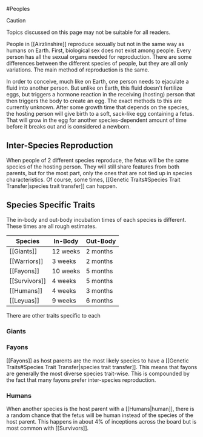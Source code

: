 #Peoples 

> [!caution] 
> Topics discussed on this page may not be suitable for all readers.

People in [[Airzlinshire]] reproduce sexually but not in the same way as humans on Earth. First, biological sex does not exist among people. Every person has all the sexual organs needed for reproduction. There are some differences between the different species of people, but they are all only variations. The main method of reproduction is the same.

In order to conceive, much like on Earth, one person needs to ejaculate a fluid into another person. But unlike on Earth, this fluid doesn't fertilize eggs, but triggers a hormone reaction in the receiving (hosting) person that then triggers the body to create an egg. The exact methods to this are currently unknown. After some growth time that depends on the species, the hosting person will give birth to a soft, sack-like egg containing a fetus. That will grow in the egg for another species-dependent amount of time before it breaks out and is considered a newborn.
## Inter-Species Reproduction
When people of 2 different species reproduce, the fetus will be the same species of the hosting person. They will still share features from both parents, but for the most part, only the ones that are not tied up in species characteristics. Of course, some times, [[Genetic Traits#Species Trait Transfer|species trait transfer]] can happen.
## Species Specific Traits
The in-body and out-body incubation times of each species is different. These times are all rough estimates.

| Species       | In-Body  | Out-Body |
| ------------- | -------- | -------- |
| [[Giants]]    | 12 weeks | 2 months |
| [[Warriors]]  | 3 weeks  | 2 months |
| [[Fayons]]    | 10 weeks | 5 months |
| [[Survivors]] | 4 weeks  | 5 months |
| [[Humans]]    | 4 weeks  | 3 months |
| [[Leyuas]]    | 9 weeks  | 6 months |
There are other traits specific to each 
### Giants

### Fayons
[[Fayons]] as host parents are the most likely species to have a [[Genetic Traits#Species Trait Transfer|species trait transfer]]. This means that fayons are generally the most diverse species trait-wise. This is compounded by the fact that many fayons prefer inter-species reproduction.
### Humans
When another species is the host parent with a [[Humans|human]], there is a random chance that the fetus will be human instead of the species of the host parent. This happens in about 4% of inceptions across the board but is most common with [[Survivors]].